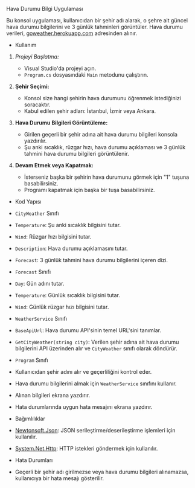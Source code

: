Hava Durumu Bilgi Uygulaması

Bu konsol uygulaması, kullanıcıdan bir şehir adı alarak, o şehre ait güncel hava durumu bilgilerini ve 3 günlük tahminleri görüntüler. Hava durumu verileri, [goweather.herokuapp.com](https://goweather.herokuapp.com/) adresinden alınır.

- Kullanım

1. *Projeyi Başlatma:*
   - Visual Studio'da projeyi açın.
   - `Program.cs` dosyasındaki `Main` metodunu çalıştırın.

2. **Şehir Seçimi:**
   - Konsol size hangi şehirin hava durumunu öğrenmek istediğinizi soracaktır.
   - Kabul edilen şehir adları: İstanbul, İzmir veya Ankara.

3. **Hava Durumu Bilgileri Görüntüleme:**
   - Girilen geçerli bir şehir adına ait hava durumu bilgileri konsola yazdırılır.
   - Şu anki sıcaklık, rüzgar hızı, hava durumu açıklaması ve 3 günlük tahmini hava durumu bilgileri görüntülenir.

4. **Devam Etmek veya Kapatmak:**
   - İsterseniz başka bir şehirin hava durumunu görmek için "1" tuşuna basabilirsiniz.
   - Programı kapatmak için başka bir tuşa basabilirsiniz.

- Kod Yapısı

- `CityWeather` Sınıfı

- `Temperature`: Şu anki sıcaklık bilgisini tutar.
- `Wind`: Rüzgar hızı bilgisini tutar.
- `Description`: Hava durumu açıklamasını tutar.
- `Forecast`: 3 günlük tahmini hava durumu bilgilerini içeren dizi.

- `Forecast` Sınıfı

- `Day`: Gün adını tutar.
- `Temperature`: Günlük sıcaklık bilgisini tutar.
- `Wind`: Günlük rüzgar hızı bilgisini tutar.

- `WeatherService` Sınıfı

- `BaseApiUrl`: Hava durumu API'sinin temel URL'sini tanımlar.
- `GetCityWeather(string city)`: Verilen şehir adına ait hava durumu bilgilerini API üzerinden alır ve `CityWeather` sınıfı olarak döndürür.

- `Program` Sınıfı

- Kullanıcıdan şehir adını alır ve geçerliliğini kontrol eder.
- Hava durumu bilgilerini almak için `WeatherService` sınıfını kullanır.
- Alınan bilgileri ekrana yazdırır.
- Hata durumlarında uygun hata mesajını ekrana yazdırır.

- Bağımlılıklar

- [Newtonsoft.Json](https://www.newtonsoft.com/json): JSON serileştirme/deserileştirme işlemleri için kullanılır.
- [System.Net.Http](https://docs.microsoft.com/en-us/dotnet/api/system.net.http): HTTP istekleri göndermek için kullanılır.

- Hata Durumları

- Geçerli bir şehir adı girilmezse veya hava durumu bilgileri alınamazsa, kullanıcıya bir hata mesajı gösterilir.

